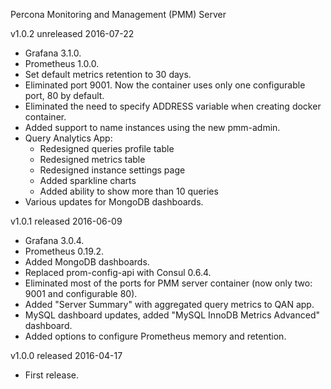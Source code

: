 Percona Monitoring and Management (PMM) Server

v1.0.2 unreleased 2016-07-22

* Grafana 3.1.0.
* Prometheus 1.0.0.
* Set default metrics retention to 30 days.
* Eliminated port 9001. Now the container uses only one configurable port, 80 by default.
* Eliminated the need to specify ADDRESS variable when creating docker container.
* Added support to name instances using the new pmm-admin.
* Query Analytics App:
  * Redesigned queries profile table
  * Redesigned metrics table
  * Redesigned instance settings page
  * Added sparkline charts
  * Added ability to show more than 10 queries
* Various updates for MongoDB dashboards.

v1.0.1 released 2016-06-09

* Grafana 3.0.4.
* Prometheus 0.19.2.
* Added MongoDB dashboards.
* Replaced prom-config-api with Consul 0.6.4.
* Eliminated most of the ports for PMM server container (now only two: 9001 and configurable 80).
* Added "Server Summary" with aggregated query metrics to QAN app.
* MySQL dashboard updates, added "MySQL InnoDB Metrics Advanced" dashboard.
* Added options to configure Prometheus memory and retention.

v1.0.0 released 2016-04-17

* First release.
